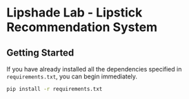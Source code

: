 # Lipshade Lab - Lipstick Recommendation System

## Getting Started

If you have already installed all the dependencies specified in `requirements.txt`, you can begin immediately.

```bash
pip install -r requirements.txt
